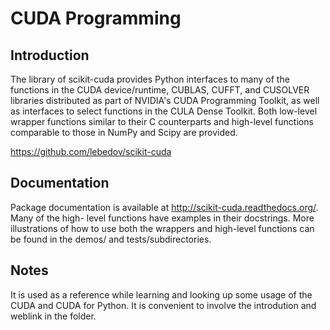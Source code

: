# CUDA Programming 

## Introduction 

The library of scikit-cuda provides Python interfaces to many of the functions in the CUDA 
device/runtime, CUBLAS, CUFFT, and CUSOLVER libraries distributed as part of NVIDIA's CUDA 
Programming Toolkit, as well as interfaces to select functions in the CULA Dense Toolkit. 
Both low-level wrapper functions similar to their C counterparts and high-level functions 
comparable to those in NumPy and Scipy are provided.

https://github.com/lebedov/scikit-cuda

## Documentation

Package documentation is available at http://scikit-cuda.readthedocs.org/. Many of the high-
level functions have examples in their docstrings. More illustrations of how to use both 
the wrappers and high-level functions can be found in the demos/ and tests/subdirectories.

## Notes

It is used as a reference while learning and looking up some usage of the CUDA and CUDA for 
Python. It is convenient to involve the introdution and weblink in the folder. 
